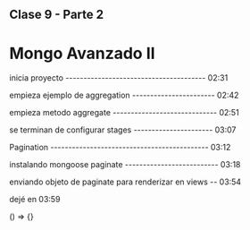 ## Clase 9 - Parte 2
# Mongo Avanzado II

inicia proyecto --------------------------------------- 02:31

empieza ejemplo de aggregation -----------------------  02:42

empieza metodo aggregate -----------------------------  02:51

se terminan de configurar stages ---------------------- 03:07

Pagination -------------------------------------------- 03:12

instalando mongoose paginate -------------------------- 03:18

enviando objeto de paginate para renderizar en views -- 03:54

dejé en 03:59




() => {}